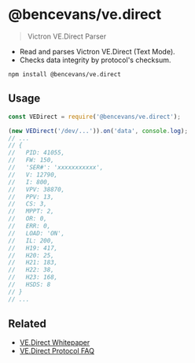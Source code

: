 # @bencevans/ve.direct

> Victron VE.Direct Parser

- Read and parses Victron VE.Direct (Text Mode).
- Checks data integrity by protocol's checksum.

```
npm install @bencevans/ve.direct
```

## Usage

```js
const VEDirect = require('@bencevans/ve.direct');

(new VEDirect('/dev/...')).on('data', console.log);
// ...
// {
//   PID: 41055,
//   FW: 150,
//   'SER#': 'xxxxxxxxxxx',
//   V: 12790,
//   I: 800,
//   VPV: 38870,
//   PPV: 13,
//   CS: 3,
//   MPPT: 2,
//   OR: 0,
//   ERR: 0,
//   LOAD: 'ON',
//   IL: 200,
//   H19: 417,
//   H20: 25,
//   H21: 183,
//   H22: 38,
//   H23: 168,
//   HSDS: 8
// }
// ...
```


## Related

* [VE.Direct Whitepaper](https://www.victronenergy.com/upload/documents/Whitepaper-Data-communication-with-Victron-Energy-products_EN.pdf)
* [VE.Direct Protocol FAQ](https://www.victronenergy.com/live/vedirect_protocol:faq)

